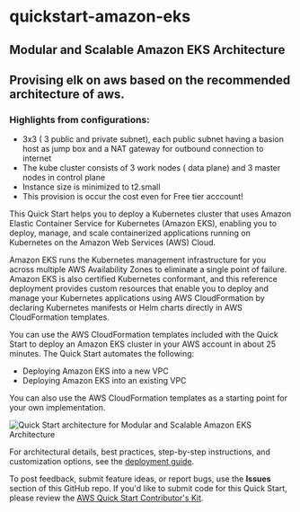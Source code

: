 # quickstart-amazon-eks
## Modular and Scalable Amazon EKS Architecture

## Provising elk on aws based on the recommended architecture of aws.

### Highlights from configurations:
- 3x3 ( 3 public and private subnet), each public subnet having a basion host as jump box and a NAT gateway for outbound connection to internet
- The kube cluster consists of 3 work nodes ( data plane) and  3 master nodes in control plane
- Instance size is minimized to t2.small
- This provision is occur the cost even for Free tier acccount!


This Quick Start helps you to deploy a Kubernetes cluster that uses Amazon Elastic Container Service for Kubernetes (Amazon EKS), enabling you to deploy, manage, and scale containerized applications running on Kubernetes on the Amazon Web Services (AWS) Cloud.

Amazon EKS runs the Kubernetes management infrastructure for you across multiple AWS Availability Zones to eliminate a single point of failure. Amazon EKS is also certified Kubernetes conformant, and this reference deployment provides custom resources that enable you to deploy and manage your Kubernetes applications using AWS CloudFormation by declaring Kubernetes manifests or Helm charts directly in AWS CloudFormation templates.

You can use the AWS CloudFormation templates included with the Quick Start to deploy an Amazon EKS cluster in your AWS account in about 25 minutes. The Quick Start automates the following:

- Deploying Amazon EKS into a new VPC
- Deploying Amazon EKS into an existing VPC

You can also use the AWS CloudFormation templates as a starting point for your own implementation.

![Quick Start architecture for Modular and Scalable Amazon EKS Architecture](https://d0.awsstatic.com/partner-network/QuickStart/datasheets/amazon-eks-on-aws-architecture-diagram.png)

For architectural details, best practices, step-by-step instructions, and customization options, see the [deployment guide](https://fwd.aws/zeWyb).

To post feedback, submit feature ideas, or report bugs, use the **Issues** section of this GitHub repo. If you'd like to submit code for this Quick Start, please review the [AWS Quick Start Contributor's Kit](https://aws-quickstart.github.io/).
